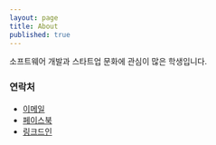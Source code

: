 ```yaml
---
layout: page
title: About
published: true
---
```


소프트웨어 개발과 스타트업 문화에 관심이 많은 학생입니다.

### **연락처**

- [이메일](mailto:mingunpa@usc.edu)
- [페이스북](http://fb.com/hkaien)
- [링크드인](http://www.linkedin.com/in/mingunpak)
